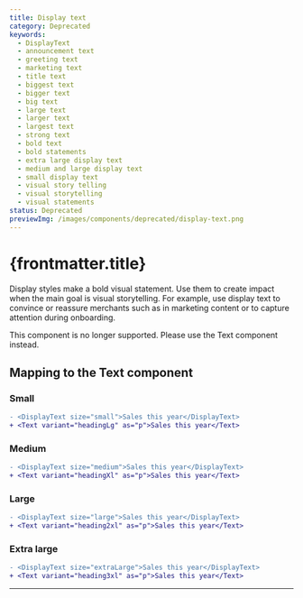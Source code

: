 ```yaml
---
title: Display text
category: Deprecated
keywords:
  - DisplayText
  - announcement text
  - greeting text
  - marketing text
  - title text
  - biggest text
  - bigger text
  - big text
  - large text
  - larger text
  - largest text
  - strong text
  - bold text
  - bold statements
  - extra large display text
  - medium and large display text
  - small display text
  - visual story telling
  - visual storytelling
  - visual statements
status: Deprecated
previewImg: /images/components/deprecated/display-text.png
---
```


# {frontmatter.title}

<Lede>

Display styles make a bold visual statement. Use them to create impact when the main goal is visual storytelling. For example, use display text to convince or reassure merchants such as in marketing content or to capture attention during onboarding.

</Lede>

<StatusBanner status={frontmatter.status}>
  This component is no longer supported. Please use the Text component instead.
</StatusBanner>

<Examples />

<Props componentName={frontmatter.title} />

## Mapping to the Text component

### Small

```diff
- <DisplayText size="small">Sales this year</DisplayText>
+ <Text variant="headingLg" as="p">Sales this year</Text>
```

### Medium

```diff
- <DisplayText size="medium">Sales this year</DisplayText>
+ <Text variant="headingXl" as="p">Sales this year</Text>
```

### Large

```diff
- <DisplayText size="large">Sales this year</DisplayText>
+ <Text variant="heading2xl" as="p">Sales this year</Text>
```

### Extra large

```diff
- <DisplayText size="extraLarge">Sales this year</DisplayText>
+ <Text variant="heading3xl" as="p">Sales this year</Text>
```

---
